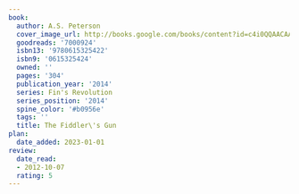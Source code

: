 ```yaml
---
book:
  author: A.S. Peterson
  cover_image_url: http://books.google.com/books/content?id=c4i0QQAACAAJ&printsec=frontcover&img=1&zoom=1&source=gbs_api
  goodreads: '7000924'
  isbn13: '9780615325422'
  isbn9: '0615325424'
  owned: ''
  pages: '304'
  publication_year: '2014'
  series: Fin's Revolution
  series_position: '2014'
  spine_color: '#b0956e'
  tags: ''
  title: The Fiddler\'s Gun
plan:
  date_added: 2023-01-01
review:
  date_read:
  - 2012-10-07
  rating: 5
---
```

